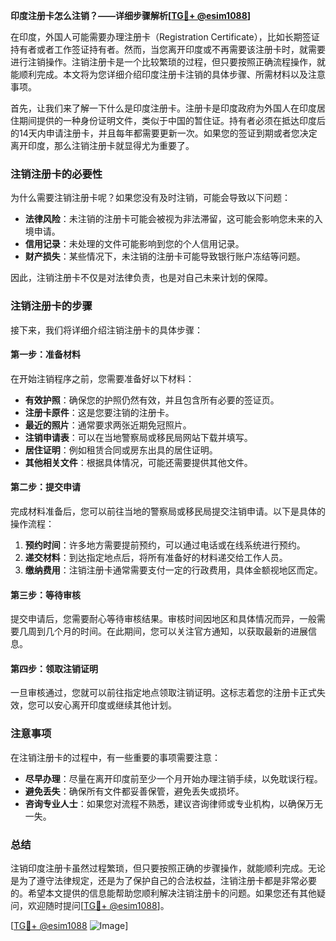 **印度注册卡怎么注销？——详细步骤解析[[TG💪+ @esim1088](https://t.me/s/esim1088)]**

在印度，外国人可能需要办理注册卡（Registration Certificate），比如长期签证持有者或者工作签证持有者。然而，当您离开印度或不再需要该注册卡时，就需要进行注销操作。注销注册卡是一个比较繁琐的过程，但只要按照正确流程操作，就能顺利完成。本文将为您详细介绍印度注册卡注销的具体步骤、所需材料以及注意事项。

首先，让我们来了解一下什么是印度注册卡。注册卡是印度政府为外国人在印度居住期间提供的一种身份证明文件，类似于中国的暂住证。持有者必须在抵达印度后的14天内申请注册卡，并且每年都需要更新一次。如果您的签证到期或者您决定离开印度，那么注销注册卡就显得尤为重要了。

### 注销注册卡的必要性

为什么需要注销注册卡呢？如果您没有及时注销，可能会导致以下问题：
- **法律风险**：未注销的注册卡可能会被视为非法滞留，这可能会影响您未来的入境申请。
- **信用记录**：未处理的文件可能影响到您的个人信用记录。
- **财产损失**：某些情况下，未注销的注册卡可能导致银行账户冻结等问题。

因此，注销注册卡不仅是对法律负责，也是对自己未来计划的保障。

### 注销注册卡的步骤

接下来，我们将详细介绍注销注册卡的具体步骤：

#### 第一步：准备材料

在开始注销程序之前，您需要准备好以下材料：
- **有效护照**：确保您的护照仍然有效，并且包含所有必要的签证页。
- **注册卡原件**：这是您要注销的注册卡。
- **最近的照片**：通常要求两张近期免冠照片。
- **注销申请表**：可以在当地警察局或移民局网站下载并填写。
- **居住证明**：例如租赁合同或房东出具的居住证明。
- **其他相关文件**：根据具体情况，可能还需要提供其他文件。

#### 第二步：提交申请

完成材料准备后，您可以前往当地的警察局或移民局提交注销申请。以下是具体的操作流程：
1. **预约时间**：许多地方需要提前预约，可以通过电话或在线系统进行预约。
2. **递交材料**：到达指定地点后，将所有准备好的材料递交给工作人员。
3. **缴纳费用**：注销注册卡通常需要支付一定的行政费用，具体金额视地区而定。

#### 第三步：等待审核

提交申请后，您需要耐心等待审核结果。审核时间因地区和具体情况而异，一般需要几周到几个月的时间。在此期间，您可以关注官方通知，以获取最新的进展信息。

#### 第四步：领取注销证明

一旦审核通过，您就可以前往指定地点领取注销证明。这标志着您的注册卡正式失效，您可以安心离开印度或继续其他计划。

### 注意事项

在注销注册卡的过程中，有一些重要的事项需要注意：
- **尽早办理**：尽量在离开印度前至少一个月开始办理注销手续，以免耽误行程。
- **避免丢失**：确保所有文件都妥善保管，避免丢失或损坏。
- **咨询专业人士**：如果您对流程不熟悉，建议咨询律师或专业机构，以确保万无一失。

### 总结

注销印度注册卡虽然过程繁琐，但只要按照正确的步骤操作，就能顺利完成。无论是为了遵守法律规定，还是为了保护自己的合法权益，注销注册卡都是非常必要的。希望本文提供的信息能帮助您顺利解决注销注册卡的问题。如果您还有其他疑问，欢迎随时提问[[TG💪+ @esim1088](https://t.me/s/esim1088)]。

[[TG💪+ @esim1088](https://t.me/s/esim1088) ![Image](https://i.postimg.cc/4NQfJmqS/Snipaste-2025-05-13-00-14-12.png)]